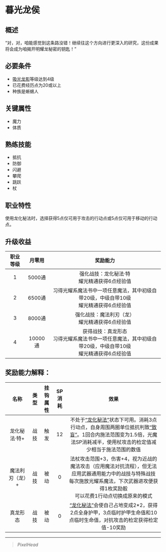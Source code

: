# 暮光龙侯

## 概述

“对，对，咱能感觉到这条路没错！继续往这个方向进行更深入的研究，这份成果将会成为咱揭开明耀龙秘密的钥匙！” 

## 必要条件

* <a href="../dragonShadow" target="_blank">吸光龙影</a>等级达到4级
* 已花费经历点为20或以上
* 种族是蜥蜴人

## 关键属性

* 魔力
* 体质

## 熟练技能

* 抵抗
* 防御
* 闪避
* 攀爬
* 跳跃
* 杖
  
## 职业特性

使用龙化秘法时，选择获得5点仅可用于攻击的行动点或5点仅可用于移动的行动点。

## 升级收益

职业等级|月零用|奖励能力
:--:|:--:|:--:
1|5000通|强化战技：龙化秘法·特<br>耀光精通获得6点经验值
2|6500通|习得光耀系魔法书中一项任意魔法，其中初级自带20级，中级自带10级<br>耀光精通获得6点经验值
3|8000通|强化战技：魔法利刃（龙）<br>耀光精通获得6点经验值
4|10000通|获得战技：真龙形态<br>习得光耀系魔法书中一项任意魔法，其中初级自带20级，中级自带10级<br>耀光精通获得6点经验值


## 奖励能力解释：

名称|类型|挂钩属性|SP消耗|效果
:--:|:--:|:--:|:--:|:--:
龙化秘法·特+|战技|触发|12|不处于<a href="../../../../status/normal/#龙化秘法" target="_blank">“龙化秘法”</a>状态下可用。消耗3点行动点，自身周围两圈单位抵抗判致<a href="../../../../status/normal/#致盲" target="_blank">“致盲”</a>。1回合内施法范围变为1.5倍，光魔法SP消耗减半，使用杖攻击的检定值减少相当于施法范围的数值
魔法利刃（龙）+|战技|被动|0|法杖攻击范围+3，伤害+4，视为近战的魔法攻击（应用魔法对抗流程），但无法应用武器通用能力中的战技与特殊战技<br>每次施放光耀系魔法，下次武器进攻便获得1枚奖励骰<br>可以花费1行动点切换成原来的模式
真龙形态|战技|被动|0|<a href="../../../../status/normal/#龙化秘法" target="_blank">“龙化秘法”</a>会使自己占地变成2*2，获得2点全身护甲，3点临时护甲生命值和10点临时生命值，对抗攻击的检定获得检定值-10奖励

---

> *PixelHead*